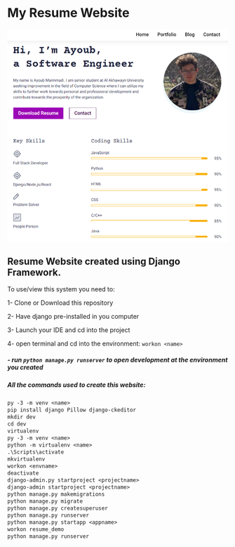 # My Resume Website

![](static/images/web.PNG)

## Resume Website created using Django Framework.

To use/view this system you need to:

1- Clone or Download this repository

2- Have django pre-installed in you computer

3- Launch your IDE and cd into the project

4- open terminal and cd into the environment: `workon <name>`

##### - run `python manage.py runserver` to open development at the environment you created

##### All the commands used to create this website:

```
py -3 -m venv <name>
pip install django Pillow django-ckeditor
mkdir dev
cd dev
virtualenv
py -3 -m venv <name>
python -m virtualenv <name>
.\Scripts\activate
mkvirtualenv
workon <envname>
deactivate
django-admin.py startproject <projectname>
django-admin startproject <projectname>
python manage.py makemigrations
python manage.py migrate
python manage.py createsuperuser
python manage.py runserver
python manage.py startapp <appname>
workon resume_demo
python manage.py runserver
```
